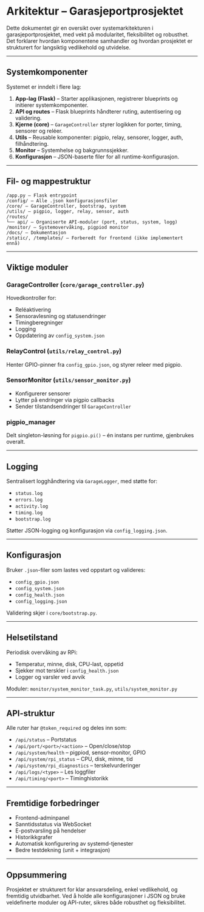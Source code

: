 # Arkitektur – Garasjeportprosjektet

Dette dokumentet gir en oversikt over systemarkitekturen i garasjeportprosjektet, med vekt på modularitet, fleksibilitet og robusthet. Det forklarer hvordan komponentene samhandler og hvordan prosjektet er strukturert for langsiktig vedlikehold og utvidelse.

---

## Systemkomponenter

Systemet er inndelt i flere lag:

1. **App-lag (Flask)** – Starter applikasjonen, registrerer blueprints og initierer systemkomponenter.
2. **API og routes** – Flask blueprints håndterer ruting, autentisering og validering.
3. **Kjerne (core)** – `GarageController` styrer logikken for porter, timing, sensorer og reléer.
4. **Utils** – Reusable komponenter: pigpio, relay, sensorer, logger, auth, filhåndtering.
5. **Monitor** – Systemhelse og bakgrunnssjekker.
6. **Konfigurasjon** – JSON-baserte filer for all runtime-konfigurasjon.

---

## Fil- og mappestruktur

```
/app.py – Flask entrypoint
/config/ – Alle .json konfigurasjonsfiler
/core/ – GarageController, bootstrap, system
/utils/ – pigpio, logger, relay, sensor, auth
/routes/
└── api/ – Organiserte API-moduler (port, status, system, logg)
/monitor/ – Systemovervåking, pigpiod monitor
/docs/ – Dokumentasjon
/static/, /templates/ – Forberedt for frontend (ikke implementert ennå)

```

---

## Viktige moduler

### GarageController (`core/garage_controller.py`)
Hovedkontroller for:
- Reléaktivering
- Sensoravlesning og statusendringer
- Timingberegninger
- Logging
- Oppdatering av `config_system.json`

### RelayControl (`utils/relay_control.py`)
Henter GPIO-pinner fra `config_gpio.json`, og styrer releer med pigpio.

### SensorMonitor (`utils/sensor_monitor.py`)
- Konfigurerer sensorer
- Lytter på endringer via pigpio callbacks
- Sender tilstandsendringer til `GarageController`

### pigpio_manager
Delt singleton-løsning for `pigpio.pi()` – én instans per runtime, gjenbrukes overalt.

---

## Logging

Sentralisert logghåndtering via `GarageLogger`, med støtte for:
- `status.log`
- `errors.log`
- `activity.log`
- `timing.log`
- `bootstrap.log`

Støtter JSON-logging og konfigurasjon via `config_logging.json`.

---

## Konfigurasjon

Bruker `.json`-filer som lastes ved oppstart og valideres:
- `config_gpio.json`
- `config_system.json`
- `config_health.json`
- `config_logging.json`

Validering skjer i `core/bootstrap.py`.

---

## Helsetilstand

Periodisk overvåking av RPi:
- Temperatur, minne, disk, CPU-last, oppetid
- Sjekker mot terskler i `config_health.json`
- Logger og varsler ved avvik

Moduler: `monitor/system_monitor_task.py`, `utils/system_monitor.py`

---

## API-struktur

Alle ruter har `@token_required` og deles inn som:

- `/api/status` – Portstatus
- `/api/port/<port>/<action>` – Open/close/stop
- `/api/system/health` – pigpiod, sensor-monitor, GPIO
- `/api/system/rpi_status` – CPU, disk, minne, tid
- `/api/system/rpi_diagnostics` – terskelvurderinger
- `/api/logs/<type>` – Les loggfiler
- `/api/timing/<port>` – Timinghistorikk

---

## Fremtidige forbedringer

- Frontend-adminpanel
- Sanntidsstatus via WebSocket
- E-postvarsling på hendelser
- Historikkgrafer
- Automatisk konfigurering av systemd-tjenester
- Bedre testdekning (unit + integrasjon)

---

## Oppsummering

Prosjektet er strukturert for klar ansvarsdeling, enkel vedlikehold, og fremtidig utvidbarhet. Ved å holde alle konfigurasjoner i JSON og bruke veldefinerte moduler og API-ruter, sikres både robusthet og fleksibilitet.
